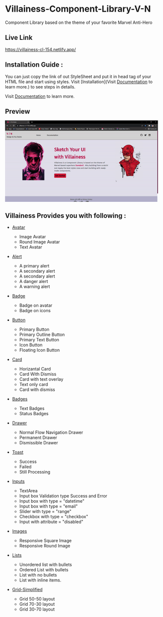 # Villainess-Component-Library-V-N
<p> Component Library based on the theme of your favorite Marvel Anti-Hero </p>

## Live Link
https://villainess-cl-154.netlify.app/

## Installation Guide : 

You can just copy the link of out StyleSheet and put it in head tag of your HTML file and start using styles.
Visit [Installation](Visit [Documentation](https://villainess-cl-154.netlify.app/docsite-html-files/install) to learn more.) to see steps in details.

Visit [Documentation](https://villainess-cl-154.netlify.app/docsite-html-files/install) to learn more.

## Preview
![](https://github.com/Rohan-154/Villainess-Component-Library-V-N/blob/dev/images/preview.gif)

## Villainess Provides you with following : 

- [Avatar](https://villainess-cl-154.netlify.app/docsite-html-files/avatar)

  - Image Avatar
  - Round Image Avatar
  - Text Avatar

- [Alert](https://villainess-cl-154.netlify.app/docsite-html-files/alert)

  - A primary alert
  - A secondary alert
  - A secondary alert
  - A danger alert 
  - A warning alert

- [Badge](https://villainess-cl-154.netlify.app/docsite-html-files/button)

  - Badge on avatar
  - Badge on icons

- [Button](https://villainess-cl-154.netlify.app/docsite-html-files/button)

  - Primary Button
  - Primary Outline Button
  - Primary Text Button
  - Icon Button
  - Floating Icon Button
 
- [Card](https://villainess-cl-154.netlify.app/docsite-html-files/card)

  - Horizantal Card
  - Card With Dismiss
  - Card with text overlay
  - Text only card
  - Card with dismiss

- [Badges](https://villainess-cl-154.netlify.app/docsite-html-files/badgesl)

  - Text Badges
  - Status Badges

- [Drawer](https://villainess-cl-154.netlify.app/docsite-html-files/modals)

  - Normal Flow Navigation Drawer
  - Permanent Drawer
  - Dismissible Drawer

- [Toast](https://villainess-cl-154.netlify.app/docsite-html-files/toast)

  - Success
  - Failed
  - Still Processing

- [Inputs](https://villainess-cl-154.netlify.app/docsite-html-files/input)

  - TextArea
  - Input box Validation type Success and Error
  - Input box with type = "datetime"
  - Input box with type = "email"
  - Slider with type = "range"
  - Checkbox with type = "checkbox"
  - Input with attribute = "disabled"

- [Images](https://villainess-cl-154.netlify.app/docsite-html-files/images)

  - Responsive Square Image
  - Responsive Round Image

- [Lists](https://villainess-cl-154.netlify.app/docsite-html-files/lists)

  - Unordered list with bullets
  - Ordered List with bullets
  - List with no bullets
  - List with inline items.
- [Grid-Simplified](https://villainess-cl-154.netlify.app/docsite-html-files/grids)

  - Grid 50-50 layout
  - Grid 70-30 layout
  - Grid 30-70 layout

